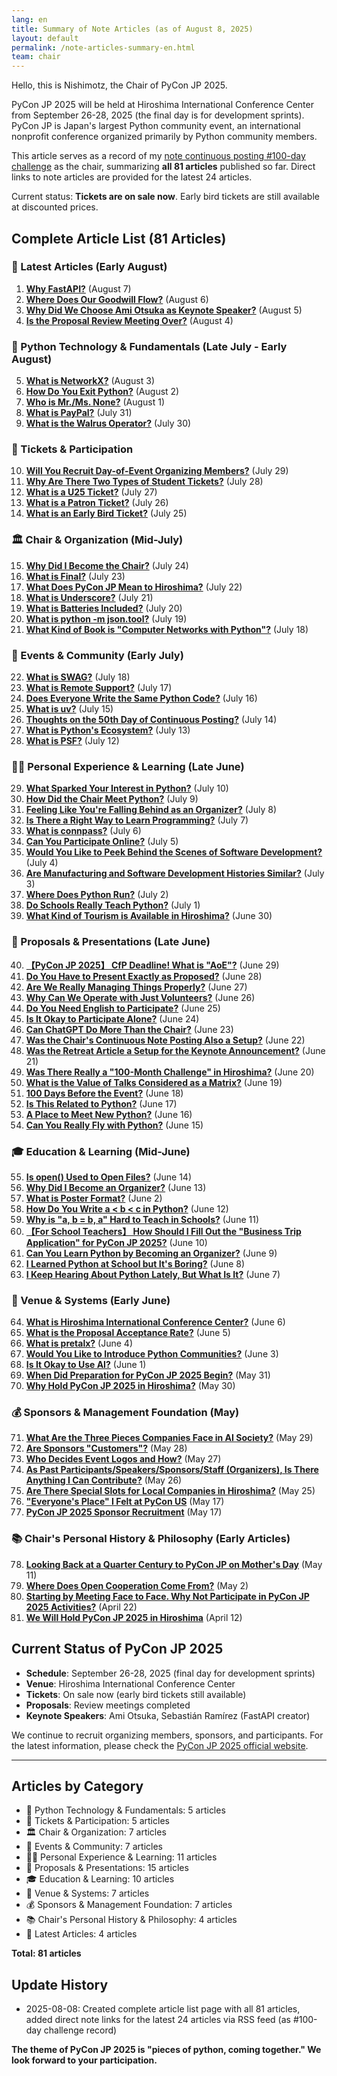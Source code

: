 ```yaml
---
lang: en
title: Summary of Note Articles (as of August 8, 2025)
layout: default
permalink: /note-articles-summary-en.html
team: chair
---
```


Hello, this is Nishimotz, the Chair of PyCon JP 2025.

PyCon JP 2025 will be held at Hiroshima International Conference Center from September 26-28, 2025 (the final day is for development sprints). PyCon JP is Japan's largest Python community event, an international nonprofit conference organized primarily by Python community members.

This article serves as a record of my [note continuous posting #100-day challenge](https://note.com/24motz/m/m5b9c3affd50b) as the chair, summarizing **all 81 articles** published so far. Direct links to note articles are provided for the latest 24 articles.

Current status: **Tickets are on sale now**. Early bird tickets are still available at discounted prices.

## Complete Article List (81 Articles)

### 📅 Latest Articles (Early August)

1. **[Why FastAPI?](https://note.com/24motz/n/nbeb538515d20)** (August 7)
2. **[Where Does Our Goodwill Flow?](https://note.com/24motz/n/n717187624f86)** (August 6)
3. **[Why Did We Choose Ami Otsuka as Keynote Speaker?](https://note.com/24motz/n/n2805b9ecc971)** (August 5)
4. **[Is the Proposal Review Meeting Over?](https://note.com/24motz/n/nb5b277322a11)** (August 4)

### 🐍 Python Technology & Fundamentals (Late July - Early August)

5. **[What is NetworkX?](https://note.com/24motz/n/n8ee568671aca)** (August 3)
6. **[How Do You Exit Python?](https://note.com/24motz/n/ne3faee1d9a38)** (August 2)
7. **[Who is Mr./Ms. None?](https://note.com/24motz/n/nbab88c96ae0e)** (August 1)
8. **[What is PayPal?](https://note.com/24motz/n/naef61d4ab99a)** (July 31)
9. **[What is the Walrus Operator?](https://note.com/24motz/n/n48161df460cc)** (July 30)

### 🎫 Tickets & Participation

10. **[Will You Recruit Day-of-Event Organizing Members?](https://note.com/24motz/n/n3bbc8735aabf)** (July 29)
11. **[Why Are There Two Types of Student Tickets?](https://note.com/24motz/n/nd8f7495d20a6)** (July 28)
12. **[What is a U25 Ticket?](https://note.com/24motz/n/n5661a9ae5b3d)** (July 27)
13. **[What is a Patron Ticket?](https://note.com/24motz/n/na043f140237d)** (July 26)
14. **[What is an Early Bird Ticket?](https://note.com/24motz/n/n8db01d93006f)** (July 25)

### 🏛️ Chair & Organization (Mid-July)

15. **[Why Did I Become the Chair?](https://note.com/24motz/n/naaf1ac3164f3)** (July 24)
16. **[What is Final?](https://note.com/24motz/n/n7a680126267e)** (July 23)
17. **[What Does PyCon JP Mean to Hiroshima?](https://note.com/24motz/n/n6a4361269f3b)** (July 22)
18. **[What is Underscore?](https://note.com/24motz/n/n024dea3bbe9c)** (July 21)
19. **[What is Batteries Included?](https://note.com/24motz/n/naf5c6b3b2aa4)** (July 20)
20. **[What is python -m json.tool?](https://note.com/24motz/n/nfdc99293d03f)** (July 19)
21. **[What Kind of Book is "Computer Networks with Python"?](https://note.com/24motz/n/n42e32194926e)** (July 18)

### 🎪 Events & Community (Early July)

22. **[What is SWAG?](https://note.com/24motz/n/n5749ad0536f4)** (July 18)
23. **[What is Remote Support?](https://note.com/24motz/n/nb1811c027a93)** (July 17)
24. **[Does Everyone Write the Same Python Code?](https://note.com/24motz/n/nb4e799f133b7)** (July 16)
25. **[What is uv?](https://note.com/24motz/n/n60dc4f6249ed)** (July 15)
26. **[Thoughts on the 50th Day of Continuous Posting?](https://note.com/24motz/n/n8285f62336bc)** (July 14)
27. **[What is Python's Ecosystem?](https://note.com/24motz/n/ndf8f5be2b8c4)** (July 13)
28. **[What is PSF?](https://note.com/24motz/n/na053b81d82ae)** (July 12)

### 👨‍💻 Personal Experience & Learning (Late June)

29. **[What Sparked Your Interest in Python?](https://note.com/24motz/n/nd71b1f2d42e5)** (July 10)
30. **[How Did the Chair Meet Python?](https://note.com/24motz/n/n97e205c431d8)** (July 9)
31. **[Feeling Like You're Falling Behind as an Organizer?](https://note.com/24motz/n/n51d016c23816)** (July 8)
32. **[Is There a Right Way to Learn Programming?](https://note.com/24motz/n/n6b1457c5a0c7)** (July 7)
33. **[What is connpass?](https://note.com/24motz/n/n662c94e30e5c)** (July 6)
34. **[Can You Participate Online?](https://note.com/24motz/n/n6fc5e4245bff)** (July 5)
35. **[Would You Like to Peek Behind the Scenes of Software Development?](https://note.com/24motz/n/n9a92dcc00605)** (July 4)
36. **[Are Manufacturing and Software Development Histories Similar?](https://note.com/24motz/n/n3632dbd1ac9c)** (July 3)
37. **[Where Does Python Run?](https://note.com/24motz/n/na3f17240c435)** (July 2)
38. **[Do Schools Really Teach Python?](https://note.com/24motz/n/nbe063ca2b1b9)** (July 1)
39. **[What Kind of Tourism is Available in Hiroshima?](https://note.com/24motz/n/n6de670f8bbde)** (June 30)

### 📝 Proposals & Presentations (Late June)

40. **[【PyCon JP 2025】 CfP Deadline! What is "AoE"?](https://note.com/24motz/n/nb5405f62754a)** (June 29)
41. **[Do You Have to Present Exactly as Proposed?](https://note.com/24motz/n/nfa2750f1ee64)** (June 28)
42. **[Are We Really Managing Things Properly?](https://note.com/24motz/n/nce43bfff9ae3)** (June 27)
43. **[Why Can We Operate with Just Volunteers?](https://note.com/24motz/n/nc235a5f744ef)** (June 26)
44. **[Do You Need English to Participate?](https://note.com/24motz/n/n89bbb1eaa64e)** (June 25)
45. **[Is It Okay to Participate Alone?](https://note.com/24motz/n/n95754b31a59f)** (June 24)
46. **[Can ChatGPT Do More Than the Chair?](https://note.com/24motz/n/ncc9fdd07a831)** (June 23)
47. **[Was the Chair's Continuous Note Posting Also a Setup?](https://note.com/24motz/n/nc0b35c834c2f)** (June 22)
48. **[Was the Retreat Article a Setup for the Keynote Announcement?](https://note.com/24motz/n/nb45b3b612ed9)** (June 21)
49. **[Was There Really a "100-Month Challenge" in Hiroshima?](https://note.com/24motz/n/n3dc1b2c1bc8d)** (June 20)
50. **[What is the Value of Talks Considered as a Matrix?](https://note.com/24motz/n/neafe6bcb311f)** (June 19)
51. **[100 Days Before the Event?](https://note.com/24motz/n/n6bdc16090222)** (June 18)
52. **[Is This Related to Python?](https://note.com/24motz/n/nb497051eb5f8)** (June 17)
53. **[A Place to Meet New Python?](https://note.com/24motz/n/nc44e6d63db21)** (June 16)
54. **[Can You Really Fly with Python?](https://note.com/24motz/n/na89a9675810a)** (June 15)

### 🎓 Education & Learning (Mid-June)

55. **[Is open() Used to Open Files?](https://note.com/24motz/n/n535d2707a381)** (June 14)
56. **[Why Did I Become an Organizer?](https://note.com/24motz/n/n8fac5fe20eb5)** (June 13)
57. **[What is Poster Format?](https://note.com/24motz/n/n86b9498687c0)** (June 2)
58. **[How Do You Write a < b < c in Python?](https://note.com/24motz/n/n40efff95676d)** (June 12)
59. **[Why is "a, b = b, a" Hard to Teach in Schools?](https://note.com/24motz/n/n15b9cc1de0ae)** (June 11)
60. **[【For School Teachers】 How Should I Fill Out the "Business Trip Application" for PyCon JP 2025?](https://note.com/24motz/n/n32517be8c66c)** (June 10)
61. **[Can You Learn Python by Becoming an Organizer?](https://note.com/24motz/n/n4da36d529504)** (June 9)
62. **[I Learned Python at School but It's Boring?](https://note.com/24motz/n/n2e46eef9cb6b)** (June 8)
63. **[I Keep Hearing About Python Lately, But What Is It?](https://note.com/24motz/n/n2528cf9459c2)** (June 7)

### 🏢 Venue & Systems (Early June)

64. **[What is Hiroshima International Conference Center?](https://note.com/24motz/n/n4f6801257221)** (June 6)
65. **[What is the Proposal Acceptance Rate?](https://note.com/24motz/n/n7211316e6adf)** (June 5)
66. **[What is pretalx?](https://note.com/24motz/n/n013f49c33966)** (June 4)
67. **[Would You Like to Introduce Python Communities?](https://note.com/24motz/n/nca6d0465a0ef)** (June 3)
68. **[Is It Okay to Use AI?](https://note.com/24motz/n/n550b12d0947e)** (June 1)
69. **[When Did Preparation for PyCon JP 2025 Begin?](https://note.com/24motz/n/na3e81ea938f8)** (May 31)
70. **[Why Hold PyCon JP 2025 in Hiroshima?](https://note.com/24motz/n/nf7602be7df5b)** (May 30)

### 💰 Sponsors & Management Foundation (May)

71. **[What Are the Three Pieces Companies Face in AI Society?](https://note.com/24motz/n/n3c7a87b1d119)** (May 29)
72. **[Are Sponsors "Customers"?](https://note.com/24motz/n/n0bc8034c7789)** (May 28)
73. **[Who Decides Event Logos and How?](https://note.com/24motz/n/n55ad8fc5f8bb)** (May 27)
74. **[As Past Participants/Speakers/Sponsors/Staff (Organizers), Is There Anything I Can Contribute?](https://note.com/24motz/n/n04d2fa25e151)** (May 26)
75. **[Are There Special Slots for Local Companies in Hiroshima?](https://note.com/24motz/n/n8828bcad687a)** (May 25)
76. **["Everyone's Place" I Felt at PyCon US](https://note.com/24motz/n/nb1811c027a93)** (May 17)
77. **[PyCon JP 2025 Sponsor Recruitment](https://note.com/24motz/n/n2d05a3111b13)** (May 17)

### 📚 Chair's Personal History & Philosophy (Early Articles)

78. **[Looking Back at a Quarter Century to PyCon JP on Mother's Day](https://note.com/24motz/n/n8cdf59621638)** (May 11)
79. **[Where Does Open Cooperation Come From?](https://note.com/24motz/n/nfe36874e7161)** (May 2)
80. **[Starting by Meeting Face to Face. Why Not Participate in PyCon JP 2025 Activities?](https://note.com/24motz/n/nceb2549dbc56)** (April 22)
81. **[We Will Hold PyCon JP 2025 in Hiroshima](https://note.com/24motz/n/n5c0e3dc978ec)** (April 12)

## Current Status of PyCon JP 2025

- **Schedule**: September 26-28, 2025 (final day for development sprints)
- **Venue**: Hiroshima International Conference Center
- **Tickets**: On sale now (early bird tickets still available)
- **Proposals**: Review meetings completed
- **Keynote Speakers**: Ami Otsuka, Sebastián Ramírez (FastAPI creator)

We continue to recruit organizing members, sponsors, and participants. For the latest information, please check the [PyCon JP 2025 official website](https://2025.pycon.jp/).

---

## Articles by Category

- 🐍 Python Technology & Fundamentals: 5 articles
- 🎫 Tickets & Participation: 5 articles
- 🏛️ Chair & Organization: 7 articles
- 🎪 Events & Community: 7 articles
- 👨‍💻 Personal Experience & Learning: 11 articles
- 📝 Proposals & Presentations: 15 articles
- 🎓 Education & Learning: 10 articles
- 🏢 Venue & Systems: 7 articles
- 💰 Sponsors & Management Foundation: 7 articles
- 📚 Chair's Personal History & Philosophy: 4 articles
- 📅 Latest Articles: 4 articles

**Total: 81 articles**

## Update History

- 2025-08-08: Created complete article list page with all 81 articles, added direct note links for the latest 24 articles via RSS feed (as #100-day challenge record)

**The theme of PyCon JP 2025 is "pieces of python, coming together." We look forward to your participation.**